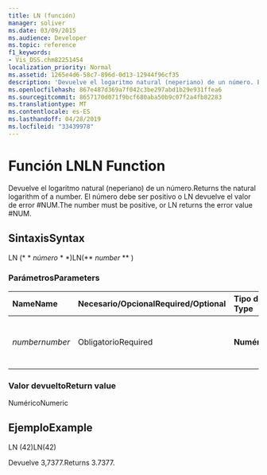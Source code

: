 ```yaml
---
title: LN (función)
manager: soliver
ms.date: 03/09/2015
ms.audience: Developer
ms.topic: reference
f1_keywords:
- Vis_DSS.chm82251454
localization_priority: Normal
ms.assetid: 1265e4d6-58c7-896d-0d13-12944f96cf35
description: 'Devuelve el logaritmo natural (neperiano) de un número. El número debe ser positivo o LN devuelve el valor de error #NUM.'
ms.openlocfilehash: 867e487d369a7f042c3be297abd1b29e931ffea6
ms.sourcegitcommit: 8657170d071f9bcf680aba50b9c07f2a4fb82283
ms.translationtype: MT
ms.contentlocale: es-ES
ms.lasthandoff: 04/28/2019
ms.locfileid: "33439978"
---
```

# <a name="ln-function"></a><span data-ttu-id="13bcf-104">Función LN</span><span class="sxs-lookup"><span data-stu-id="13bcf-104">LN Function</span></span>

<span data-ttu-id="13bcf-105">Devuelve el logaritmo natural (neperiano) de un número.</span><span class="sxs-lookup"><span data-stu-id="13bcf-105">Returns the natural logarithm of a number.</span></span> <span data-ttu-id="13bcf-106">El número debe ser positivo o LN devuelve el valor de error #NUM.</span><span class="sxs-lookup"><span data-stu-id="13bcf-106">The number must be positive, or LN returns the error value #NUM.</span></span>
  
## <a name="syntax"></a><span data-ttu-id="13bcf-107">Sintaxis</span><span class="sxs-lookup"><span data-stu-id="13bcf-107">Syntax</span></span>

<span data-ttu-id="13bcf-108">LN (\* \* *número* \* \*)</span><span class="sxs-lookup"><span data-stu-id="13bcf-108">LN(\*\* *number* \*\* )</span></span> 
  
### <a name="parameters"></a><span data-ttu-id="13bcf-109">Parámetros</span><span class="sxs-lookup"><span data-stu-id="13bcf-109">Parameters</span></span>

|<span data-ttu-id="13bcf-110">**Name**</span><span class="sxs-lookup"><span data-stu-id="13bcf-110">**Name**</span></span>|<span data-ttu-id="13bcf-111">**Necesario/Opcional**</span><span class="sxs-lookup"><span data-stu-id="13bcf-111">**Required/Optional**</span></span>|<span data-ttu-id="13bcf-112">**Tipo de datos**</span><span class="sxs-lookup"><span data-stu-id="13bcf-112">**Data Type**</span></span>|<span data-ttu-id="13bcf-113">**Descripción**</span><span class="sxs-lookup"><span data-stu-id="13bcf-113">**Description**</span></span>|
|:-----|:-----|:-----|:-----|
| <span data-ttu-id="13bcf-114">_number_</span><span class="sxs-lookup"><span data-stu-id="13bcf-114">_number_</span></span> <br/> |<span data-ttu-id="13bcf-115">Obligatorio</span><span class="sxs-lookup"><span data-stu-id="13bcf-115">Required</span></span>  <br/> |<span data-ttu-id="13bcf-116">**Numérico**</span><span class="sxs-lookup"><span data-stu-id="13bcf-116">**Numeric**</span></span> <br/> | <span data-ttu-id="13bcf-117">El número cuyo logaritmo natural desea encontrar.</span><span class="sxs-lookup"><span data-stu-id="13bcf-117">The number whose natural logarithm you want to find.</span></span>  <br/> |
   
### <a name="return-value"></a><span data-ttu-id="13bcf-118">Valor devuelto</span><span class="sxs-lookup"><span data-stu-id="13bcf-118">Return value</span></span>

<span data-ttu-id="13bcf-119">Numérico</span><span class="sxs-lookup"><span data-stu-id="13bcf-119">Numeric</span></span>
  
## <a name="example"></a><span data-ttu-id="13bcf-120">Ejemplo</span><span class="sxs-lookup"><span data-stu-id="13bcf-120">Example</span></span>

<span data-ttu-id="13bcf-121">LN (42)</span><span class="sxs-lookup"><span data-stu-id="13bcf-121">LN(42)</span></span> 
  
<span data-ttu-id="13bcf-122">Devuelve 3,7377.</span><span class="sxs-lookup"><span data-stu-id="13bcf-122">Returns 3.7377.</span></span> 
  

